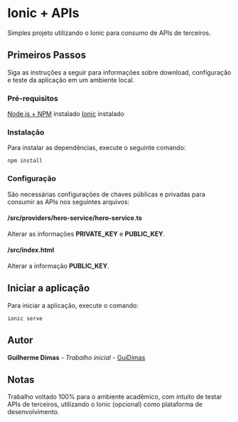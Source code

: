 # Ionic + APIs

Simples projeto utilizando o Ionic para consumo de APIs de terceiros.

## Primeiros Passos

Siga as instruções a seguir para informações sobre download, configuração e teste da aplicação em um ambiente local.

### Pré-requisitos

[Node.js + NPM](https://nodejs.org/en/) instalado
[Ionic](https://ionicframework.com/getting-started) instalado

### Instalação

Para instalar as dependências, execute o seguinte comando:

```
npm install
```

### Configuração

São necessárias configurações de chaves públicas e privadas para consumir as APIs nos seguintes arquivos:

#### /src/providers/hero-service/hero-service.ts
Alterar as informações **PRIVATE_KEY** e **PUBLIC_KEY**.

#### /src/index.html
Alterar a informação **PUBLIC_KEY**.

## Iniciar a aplicação

Para iniciar a aplicação, execute o comando:

```
ionic serve
```

## Autor

**Guilherme Dimas** - *Trabalho inicial* - [GuiDimas](https://github.com/GuiDimas)

## Notas

Trabalho voltado 100% para o ambiente acadêmico, com intuito de testar APIs de terceiros, utilizando o Ionic (opcional) como plataforma de desenvolvimento.